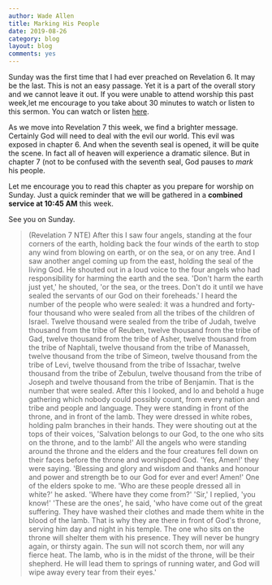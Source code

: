 ```yaml
---
author: Wade Allen
title: Marking His People
date: 2019-08-26
category: blog
layout: blog
comments: yes
---
```


Sunday was the first time that I had ever preached on Revelation 6. It may be the last. This is not an easy passage. Yet it is a part of the overall story and we cannot leave it out. If you were unable to attend worship this past week,let me encourage to you take about 30 minutes to watch or listen to this sermon. You can watch or listen [here](https://fbcmuncie.org/keepup).

As we move into Revelation 7 this week, we find a brighter message. Certainly God will need to deal with the evil our world. This evil was exposed in chapter 6. And when the seventh seal is opened, it will be quite the scene. In fact all of heaven will experience a dramatic silence. But in chapter 7 (not to be confused with the seventh seal, God pauses to *mark* his people.

Let me encourage you to read this chapter as you prepare for worship on Sunday. Just a quick reminder that we will be gathered in a **combined service at 10:45 AM** this week.

See you on Sunday.

>(Revelation 7 NTE) After this I saw four angels, standing at the four corners of the earth, holding back the four winds of the earth to stop any wind from blowing on earth, or on the sea, or on any tree. And I saw another angel coming up from the east, holding the seal of the living God. He shouted out in a loud voice to the four angels who had responsibility for harming the earth and the sea. 'Don't harm the earth just yet,' he shouted, 'or the sea, or the trees. Don't do it until we have sealed the servants of our God on their foreheads.' I heard the number of the people who were sealed: it was a hundred and forty-four thousand who were sealed from all the tribes of the children of Israel. Twelve thousand were sealed from the tribe of Judah, twelve thousand from the tribe of Reuben, twelve thousand from the tribe of Gad, twelve thousand from the tribe of Asher, twelve thousand from the tribe of Naphtali, twelve thousand from the tribe of Manasseh, twelve thousand from the tribe of Simeon, twelve thousand from the tribe of Levi, twelve thousand from the tribe of Issachar, twelve thousand from the tribe of Zebulun, twelve thousand from the tribe of Joseph and twelve thousand from the tribe of Benjamin. That is the number that were sealed. After this I looked, and lo and behold a huge gathering which nobody could possibly count, from every nation and tribe and people and language. They were standing in front of the throne, and in front of the lamb. They were dressed in white robes, holding palm branches in their hands. They were shouting out at the tops of their voices, 'Salvation belongs to our God, to the one who sits on the throne, and to the lamb!' All the angels who were standing around the throne and the elders and the four creatures fell down on their faces before the throne and worshipped God. 'Yes, Amen!' they were saying. 'Blessing and glory and wisdom and thanks and honour and power and strength be to our God for ever and ever! Amen!' One of the elders spoke to me. 'Who are these people dressed all in white?' he asked. 'Where have they come from?' 'Sir,' I replied, 'you know!'
'These are the ones', he said, 'who have come out of the great suffering. They have washed their clothes and made them white in the blood of the lamb. That is why they are there in front of God's throne, serving him day and night in his temple. The one who sits on the throne will shelter them with his presence. They will never be hungry again, or thirsty again. The sun will not scorch them, nor will any fierce heat. The lamb, who is in the midst of the throne, will be their shepherd. He will lead them to springs of running water, and God will wipe away every tear from their eyes.'

